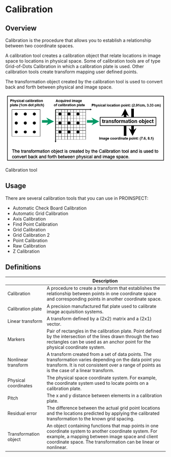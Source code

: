 Calibration
===========

Overview
--------

Calibration is the procedure that allows you to establish a relationship between two coordinate spaces.

A calibration tool creates a calibration object that relate locations in image space to locations in physical space. Some of calibration tools are of type Grid-of-Dots Calibration in which a calibration plate is used. Other calibration tools create transform mapping user defined points.

The transformation object created by the calibration tool is used to convert back and forth between physical and image space.

![](../../../img/x_Graphics/Calibration/03000001.png)

Calibration tool

Usage
-----

There are several calibration tools that you can use in PROINSPECT:
- Automatic Check Board Calibration
- Automatic Grid Calibration
- Axis Calibration
- Find Point Calibration
- Grid Calibration
- Grid Calibration 2
- Point Calibration
- Raw Calibration
- Z Calibration

Definitions
-----------

| | Description |
| - | - |
| Calibration | A procedure to create a transform that establishes the relationship between points in one coordinate space and corresponding points in another coordinate space. |
| Calibration plate | A precision manufactured flat plate used to calibrate image acquisition systems. |
| Linear transform | A transform defined by a (2x2) matrix and a (2x1) vector. |
| Markers | Pair of rectangles in the calibration plate. Point defined by the intersection of the lines drawn through the two rectangles can be used as an anchor point for the physical coordinate system. |
| Nonlinear transform | A transform created from a set of data points. The transformation varies depending on the data point you transform. It is not consistent over a range of points as is the case of a linear transform. |
| Physical coordinates | The physical space coordinate system. For example, the coordinate system used to locate points on a calibration plate. |
| Pitch | The x and y distance between elements in a calibration plate. |
| Residual error | The difference between the actual grid point locations and the locations predicted by applying the calibrated transformation to the known grid spacing. |
| Transformation object | An object containing functions that map points in one coordinate system to another coordinate system. For example, a mapping between image space and client coordinate space. The transformation can be linear or nonlinear. |



